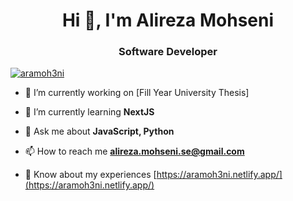 <h1 align="center">Hi 👋, I'm Alireza Mohseni</h1>
<h3 align="center">Software Developer</h3>

<p align="left"> <a href="https://twitter.com/aramoh3ni" target="blank"><img src="https://img.shields.io/twitter/follow/aramoh3ni?logo=twitter&style=for-the-badge" alt="aramoh3ni" /></a> </p>

- 🔭 I’m currently working on [Fill Year University Thesis]

- 🌱 I’m currently learning **NextJS**

- 💬 Ask me about **JavaScript, Python**

- 📫 How to reach me **alireza.mohseni.se@gmail.com**

- 📄 Know about my experiences [https://aramoh3ni.netlify.app/](https://aramoh3ni.netlify.app/)
